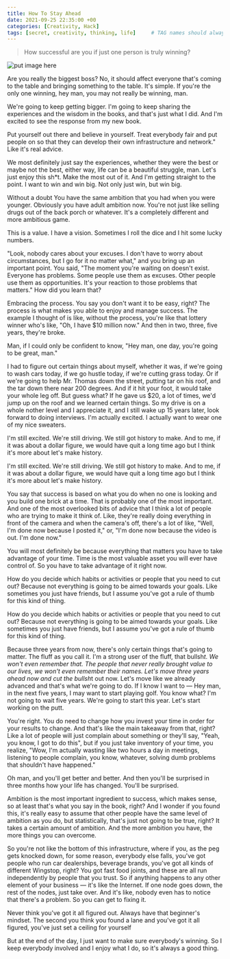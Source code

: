 ```yaml
---
title: How To Stay Ahead
date: 2021-09-25 22:35:00 +00
categories: [Creativity, Hack]
tags: [secret, creativity, thinking, life]     # TAG names should always be lowercase
---
```


> How successful are you if just one person is truly winning?

![put image here](https://imagelinkgoeshere.com)

Are you really the biggest boss? No, it should affect everyone that's coming to the table and bringing something to the table. It's simple. If you're the only one winning, hey man, you may not really be winning, man.

We're going to keep getting bigger. I'm going to keep sharing the experiences and the wisdom in the books, and that's just what I did. And I'm excited to see the response from my new book. 

Put yourself out there and believe in yourself. Treat everybody fair and put people on so that they can develop their own infrastructure and network." Like it's real advice. 

We most definitely just say the experiences, whether they were the best or maybe not the best, either way, life can be a beautiful struggle, man. Let's just enjoy this sh*t. Make the most out of it. And I'm getting straight to the point. I want to win and win big. Not only just win, but win big. 


Without a doubt
You have the same ambition that you had when you were younger. Obviously you have adult ambition now. You're not just like selling drugs out of the back porch or whatever. It's a completely different and more ambitious game. 

This is a value. I have a vision. Sometimes I roll the dice and I hit some lucky numbers.

"Look, nobody cares about your excuses. I don't have to worry about circumstances, but I go for it no matter what," and you bring up an important point. You said, "The moment you're waiting on doesn't exist. Everyone has problems. Some people use them as excuses. Other people use them as opportunities. It's your reaction to those problems that matters." How did you learn that? 

Embracing the process. You say you don't want it to be easy, right? The process is what makes you able to enjoy and manage success. The example I thought of is like, without the process, you're like that lottery winner who's like, "Oh, I have $10 million now." And then in two, three, five years, they're broke. 

Man, if I could only be confident to know, "Hey man, one day, you're going to be great, man."

I had to figure out certain things about myself, whether it was, if we're going to wash cars today, if we go hustle today, if we're cutting grass today. Or if we're going to help Mr. Thomas down the street, putting tar on his roof, and the tar down there near 200 degrees. And if it hit your foot, it would take your whole leg off. But guess what? If he gave us $20, a lot of times, we'd jump up on the roof and we learned certain things. So my drive is on a whole nother level and I appreciate it, and I still wake up 15 years later, look forward to doing interviews. I'm actually excited. I actually want to wear one of my nice sweaters. 

I'm still excited. We're still driving. We still got history to make. And to me, if it was about a dollar figure, we would have quit a long time ago but I think it's more about let's make history.

I'm still excited. We're still driving. We still got history to make. And to me, if it was about a dollar figure, we would have quit a long time ago but I think it's more about let's make history.

You say that success is based on what you do when no one is looking and you build one brick at a time. That is probably one of the most important. And one of the most overlooked bits of advice that I think a lot of people who are trying to make it think of. Like, they're really doing everything in front of the camera and when the camera's off, there's a lot of like, "Well, I'm done now because I posted it," or, "I'm done now because the video is out. I'm done now." 

You will most definitely be because everything that matters you have to take advantage of your time. Time is the most valuable asset you will ever have control of. So you have to take advantage of it right now.

How do you decide which habits or activities or people that you need to cut out? Because not everything is going to be aimed towards your goals. Like sometimes you just have friends, but I assume you've got a rule of thumb for this kind of thing.

How do you decide which habits or activities or people that you need to cut out? Because not everything is going to be aimed towards your goals. Like sometimes you just have friends, but I assume you've got a rule of thumb for this kind of thing.

Because three years from now, there's only certain things that's going to matter. The fluff as you call it. I'm a strong user of the fluff, that bullsh*t. We won't even remember that. The people that never really brought value to our lives, we won't even remember their names. Let's move three years ahead now and cut the bullsh*t out now. Let's move like we already advanced and that's what we're going to do. If I know I want to — Hey man, in the next five years, I may want to start playing golf. You know what? I'm not going to wait five years. We're going to start this year. Let's start working on the putt. 

You're right. You do need to change how you invest your time in order for your results to change. And that's like the main takeaway from that, right? Like a lot of people will just complain about something or they'll say, "Yeah, you know, I got to do this", but if you just take inventory of your time, you realize, "Wow, I'm actually wasting like two hours a day in meetings, listening to people complain, you know, whatever, solving dumb problems that shouldn't have happened."

Oh man, and you'll get better and better. And then you'll be surprised in three months how your life has changed. You'll be surprised. 

Ambition is the most important ingredient to success, which makes sense, so at least that's what you say in the book, right? And I wonder if you found this, it's really easy to assume that other people have the same level of ambition as you do, but statistically, that's just not going to be true, right?
It takes a certain amount of ambition. And the more ambition you have, the more things you can overcome.

So you're not like the bottom of this infrastructure, where if you, as the peg gets knocked down, for some reason, everybody else falls, you've got people who run car dealerships, beverage brands, you've got all kinds of different Wingstop, right? You got fast food joints, and these are all run independently by people that you trust. So if anything happens to any other element of your business — it's like the Internet. If one node goes down, the rest of the nodes, just take over. And it's like, nobody even has to notice that there's a problem. So you can get to fixing it.


Never think you've got it all figured out. Always have that beginner's mindset. The second you think you found a lane and you've got it all figured, you've just set a ceiling for yourself

But at the end of the day, I just want to make sure everybody's winning. So I keep everybody involved and I enjoy what I do, so it's always a good thing. 